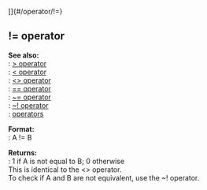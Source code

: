 []{#/operator/!=}    
## != operator    
**See also:**    
:   [\> operator](/ref/operator/%3e/%3e.md)    
:   [\< operator](/ref/operator/%3c/%3c.md)    
:   [\<\> operator](/ref/operator/%3c%3e/%3c%3e.md)    
:   [== operator](/ref/operator/==/==.md)    
:   [\~= operator](/ref/operator/~=/~=.md)    
:   [\~! operator](/ref/operator/~!/~!.md)    
:   [operators](/ref/operator/operator.md)    
<!-- -->    
**Format:**    
:   A != B    
<!-- -->    
**Returns:**    
:   1 if A is not equal to B; 0 otherwise    
This is identical to the \<\> operator.    
To check if A and B are not equivalent, use the \~! operator.  